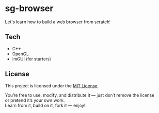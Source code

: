 # sg-browser

Let's learn how to build a web browser from scratch!

## Tech

- C++
- OpenGL
- ImGUI (for starters)

## License

This project is licensed under the [MIT License](./LICENSE).

You’re free to use, modify, and distribute it — just don’t remove the license or pretend it’s your own work.  
Learn from it, build on it, fork it — enjoy!

